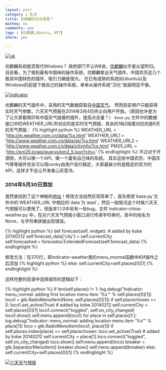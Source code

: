 ```yaml
---
layout: post 
category : 生活
title: 优麒麟的优在哪里？
matheq: no
comments: yes
tags : [优麒麟,Ubuntu, API]  
share: yes

---
```


<a class="fancybox" rel="gallary1" href="http://www.ubuntukylin.com/public/images/1404/s_release1404.png" title="uk"><img src="http://www.ubuntukylin.com/public/images/1404/s_release1404.png" alt="uk"/></a>

优麒麟系统能否取代Windows？
政府部门不让W8进，[优麒麟](http://www.ubuntukylin.com "优麒麟官网")似乎是众望所归。
目前看，为了做到最有中国味的操作系统，优麒麟拿出天气插件、中国农历这几个极具中国特色的插件，吸引力确是很大。
在已有成熟的系统如Ubuntu以及Windows的前提下做自己的操作系统，单单从操作系统“汉化”层面明显不够。

<a class="fancybox" rel="gallary1" href="http://www.ubuntukylin.com/upload/201309/thumb_dis/tianqibig1.png" title="indicator"><img src="http://www.ubuntukylin.com/upload/201309/thumb_dis/tianqibig1.png" alt="indicator"/></a>

优麒麟的天气插件中，采用的天气数据获取自[中国天气](http://www.weather.com.cn/ "中国天气官网")。
然而目前用户只能获得实时天气参数，六天天气预报在2014年3月4日终止向用户开放。（原因也许是为了让大家都用印有中国天气链接的插件，提高点击量？）
`base.py` 文件中的数据接口中的WEATHER\_URL所对应的是实时天气预报，其余的1和2结尾对应的是6天的天气预报：
{% highlight python %}
WEATHER_URL = 'http://m.weather.com.cn/data/%s.html'
WEATHER_URL1 = 'http://www.weather.com.cn/data/sk/%s.html'
WEATHER_URL2 = 'http://www.weather.com.cn/data/cityinfo/%s.html'
PM25_URL = 'http://pm25.in/api/querys/pm2_5.json?city='
{% endhighlight %}
不过对于开源控，大可以换一个API，做一个最有自己味的系统。
其实这些中国农历、中国天气等等插件完全可以用conky由用户自行搞定，大家最缺少的是稳定的官方的API，这样才不会让开发者心灰意冷。

### 2014年5月30日添加
竟然查找到了这个神秘的[地址]("http://www.ubuntukylin.com/ukylin/forum.php?mod=viewthread&tid=7584")！修改方法自然灰常简单了，首先修改`base.py`文件中的`WEATHER_URL`中相应的`data`为`atad`，然后一般情况这个时候六天天气预报可以使用了。但版本1.1.0中另有一处bug，文件`indicator-china-weather.py`中，在对六天天气预报小窗口进行传递字符串时，其中的地名为None，与字符串拼接出现错误。

{% highlight python %}
def forecast(self, widget):
    # added by kobe 20140212
    self.forecast_data['city'] = self.currentCity                                                
    self.forecastwd = forecastui.ExtendedForecast(self.forecast_data)
{% endhighlight %}

修改方法：在370行，即indicator-weather类的menu_mormal函数中的if操作之后添加
{% highlight python %}
else:
    self.currentCity=self.places[0][1]
{% endhighlight %}

这样完整的目录中选择城市的逻辑如下：

{% highlight python  %}
if len(self.places) != 1:
    log.debug("Indicator: menu_normal: adding first location menu item '%s'" % self.places[0][1])
    loco1 = gtk.RadioMenuItem(None, self.places[0][1])
    if self.placechosen == 0:
	loco1.set_active(True)
	# added by kobe 20140212
	self.currentCity = self.places[0][1]
    loco1.connect("toggled", self.on_city_changed)
    loco1.show()
    self.menu.append(loco1)
    for place in self.places[1:]:
	log.debug("Indicator: menu_normal: adding location menu item '%s'" % place[1])
	loco = gtk.RadioMenuItem(loco1, place[1])
	if self.places.index(place) == self.placechosen:
	    loco.set_active(True)
	    # added by kobe 20140212
	    self.currentCity = place[1]
	loco.connect("toggled", self.on_city_changed)
	loco.show()
	self.menu.append(loco)
    breaker = gtk.SeparatorMenuItem()
    breaker.show()
    self.menu.append(breaker)
else:
    self.currentCity=self.places[0][1]
{% endhighlight %}
    
<a class="fancybox" rel="gallary1" href="https://2s66lw.blu.livefilestore.com/y2pdnUUT5BdSbRzoPWT4W9Q5R7DgrCHpx4mwSxNca4PhXKXc5dzmP6pt0dJqXHD5VBOcXU27Fw6T5AWDNfvEjn5E6jvGhSY9daEu-bLrkCn8aw/weatherhb.png" title="六天天气预报"><img src="https://2s66lw.blu.livefilestore.com/y2pdnUUT5BdSbRzoPWT4W9Q5R7DgrCHpx4mwSxNca4PhXKXc5dzmP6pt0dJqXHD5VBOcXU27Fw6T5AWDNfvEjn5E6jvGhSY9daEu-bLrkCn8aw/weatherhb.png" alt="六天天气预报"/></a>
